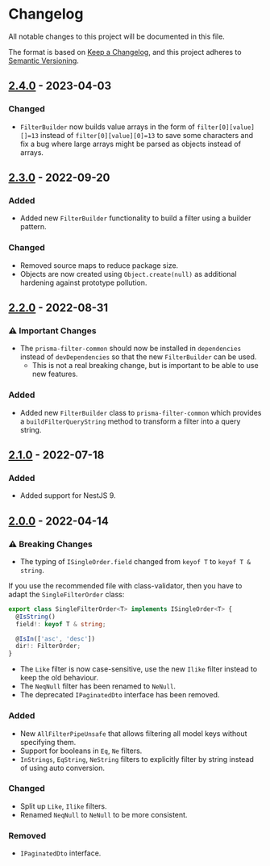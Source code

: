 # Changelog
All notable changes to this project will be documented in this file.

The format is based on [Keep a Changelog](https://keepachangelog.com/en/1.0.0/),
and this project adheres to [Semantic Versioning](https://semver.org/spec/v2.0.0.html).

## [2.4.0] - 2023-04-03
### Changed
- `FilterBuilder` now builds value arrays in the form of `filter[0][value][]=13` instead of `filter[0][value][0]=13` to
  save some characters and fix a bug where large arrays might be parsed as objects instead of arrays. 


## [2.3.0] - 2022-09-20
### Added
- Added new `FilterBuilder` functionality to build a filter using a builder pattern.

### Changed
- Removed source maps to reduce package size.
- Objects are now created using `Object.create(null)` as additional hardening against prototype pollution.

## [2.2.0] - 2022-08-31
### :warning: Important Changes
- The `prisma-filter-common` should now be installed in `dependencies` instead of `devDependencies` so that the new `FilterBuilder` can be used.
  - This is not a real breaking change, but is important to be able to use new features.

### Added
- Added new `FilterBuilder` class to `prisma-filter-common` which provides a `buildFilterQueryString` method 
to transform a filter into a query string.

## [2.1.0] - 2022-07-18
### Added
- Added support for NestJS 9.

## [2.0.0] - 2022-04-14
### :warning: Breaking Changes
- The typing of `ISingleOrder.field` changed from `keyof T` to `keyof T & string`.

If you use the recommended file with class-validator, then you have to adapt the `SingleFilterOrder` class:
```typescript
export class SingleFilterOrder<T> implements ISingleOrder<T> {
  @IsString()
  field!: keyof T & string;

  @IsIn(['asc', 'desc'])
  dir!: FilterOrder;
}
```
- The `Like` filter is now case-sensitive, use the new `Ilike` filter instead to keep the old behaviour.
- The `NeqNull` filter has been renamed to `NeNull`.
- The deprecated `IPaginatedDto` interface has been removed.

### Added
- New `AllFilterPipeUnsafe` that allows filtering all model keys without specifying them.
- Support for booleans in `Eq`, `Ne` filters.
- `InStrings`, `EqString`, `NeString` filters to explicitly filter by string instead of using auto conversion.

### Changed
- Split up `Like`, `Ilike` filters.
- Renamed `NeqNull` to `NeNull` to be more consistent.

### Removed
- `IPaginatedDto` interface.

[2.4.0]: https://github.com/chax-at/prisma-filter/compare/2.3.0...2.4.0
[2.3.0]: https://github.com/chax-at/prisma-filter/compare/2.2.0...2.3.0
[2.2.0]: https://github.com/chax-at/prisma-filter/compare/2.1.0...2.2.0
[2.1.0]: https://github.com/chax-at/prisma-filter/compare/2.0.0...2.1.0
[2.0.0]: https://github.com/chax-at/prisma-filter/releases/tag/2.0.0
